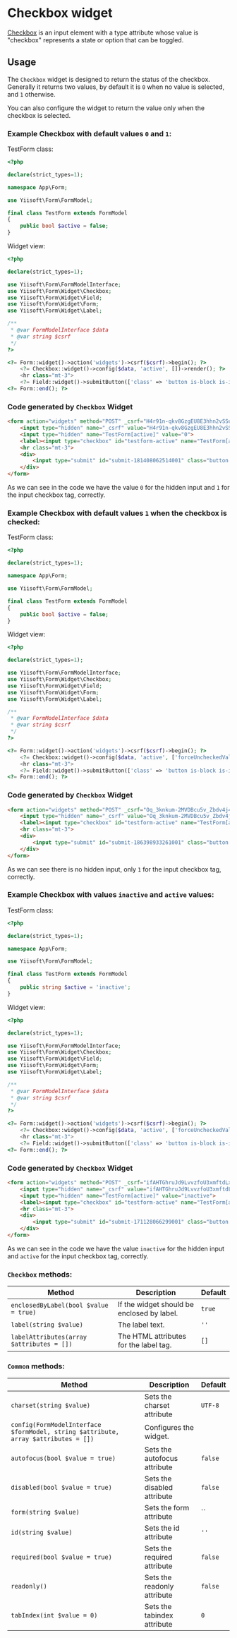 # Checkbox widget

[Checkbox](https://www.w3.org/TR/2012/WD-html-markup-20120329/input.checkbox.html#input.checkbox) is an input element with a type attribute whose value is "checkbox" represents a state or option that can be toggled.

## Usage

The `Checkbox` widget is designed to return the status of the checkbox. Generally it returns two values, by default it is `0` when no value is selected, and `1` otherwise.

You can also configure the widget to return the value only when the checkbox is selected.

### Example Checkbox with default values `0` and `1`:

TestForm class:

```php
<?php

declare(strict_types=1);

namespace App\Form;

use Yiisoft\Form\FormModel;

final class TestForm extends FormModel
{
    public bool $active = false;
}
```

Widget view:

```php
<?php

declare(strict_types=1);

use Yiisoft\Form\FormModelInterface;
use Yiisoft\Form\Widget\Checkbox;
use Yiisoft\Form\Widget\Field;
use Yiisoft\Form\Widget\Form;
use Yiisoft\Form\Widget\Label;

/**
 * @var FormModelInterface $data
 * @var string $csrf
 */
?>

<?= Form::widget()->action('widgets')->csrf($csrf)->begin(); ?>
    <?= Checkbox::widget()->config($data, 'active', [])->render(); ?>
    <hr class="mt-3">
    <?= Field::widget()->submitButton(['class' => 'button is-block is-info is-fullwidth', 'value' => 'Save']); ?>
<?= Form::end(); ?>
```

### Code generated by `Checkbox` Widget

```html
<form action="widgets" method="POST" _csrf="H4r91n-qkv8GzgEU8E3hhn2vSSu5jnkguqemRBysYa1OwJWHR8Txmk6kUSWGHdfnT54zYPXoDkqN1v4CefZR2w==">
    <input type="hidden" name="_csrf" value="H4r91n-qkv8GzgEU8E3hhn2vSSu5jnkguqemRBysYa1OwJWHR8Txmk6kUSWGHdfnT54zYPXoDkqN1v4CefZR2w==">
    <input type="hidden" name="TestForm[active]" value="0">
    <label><input type="checkbox" id="testform-active" name="TestForm[active]" value="1">Active</label>
    <hr class="mt-3">
    <div>
        <input type="submit" id="submit-181408062514001" class="button is-block is-info is-fullwidth" name="submit-181408062514001" value="Save">
    </div>
</form>
```

As we can see in the code we have the value `0` for the hidden input and `1` for the input checkbox tag, correctly.

### Example Checkbox with default values `1` when the checkbox is checked:

TestForm class:

```php
<?php

declare(strict_types=1);

namespace App\Form;

use Yiisoft\Form\FormModel;

final class TestForm extends FormModel
{
    public bool $active = false;
}
```

Widget view:

```php
<?php

declare(strict_types=1);

use Yiisoft\Form\FormModelInterface;
use Yiisoft\Form\Widget\Checkbox;
use Yiisoft\Form\Widget\Field;
use Yiisoft\Form\Widget\Form;
use Yiisoft\Form\Widget\Label;

/**
 * @var FormModelInterface $data
 * @var string $csrf
 */
?>

<?= Form::widget()->action('widgets')->csrf($csrf)->begin(); ?>
    <?= Checkbox::widget()->config($data, 'active', ['forceUncheckedValue' => null])->render(); ?>
    <hr class="mt-3">
    <?= Field::widget()->submitButton(['class' => 'button is-block is-info is-fullwidth', 'value' => 'Save']); ?>
<?= Form::end(); ?>
```

### Code generated by `Checkbox` Widget

```html
<form action="widgets" method="POST" _csrf="Oq_3knkum-2MVDBcu5v_Zbdv4j4NQWKyueB0wrSmExhr5Z_DQUD4iMQ-YG3Ny8kEhV6YdUEnFdiOkSyE0fwjbg==">
    <input type="hidden" name="_csrf" value="Oq_3knkum-2MVDBcu5v_Zbdv4j4NQWKyueB0wrSmExhr5Z_DQUD4iMQ-YG3Ny8kEhV6YdUEnFdiOkSyE0fwjbg==">
    <label><input type="checkbox" id="testform-active" name="TestForm[active]" value="1"> Active</label>
    <hr class="mt-3">
    <div>
        <input type="submit" id="submit-186398933261001" class="button is-block is-info is-fullwidth" name="submit-186398933261001" value="Save">
    </div>
</form>
```

As we can see there is no hidden input, only `1` for the input checkbox tag, correctly. 

### Example Checkbox with values `inactive` and `active` values:

TestForm class:

```php
<?php

declare(strict_types=1);

namespace App\Form;

use Yiisoft\Form\FormModel;

final class TestForm extends FormModel
{
    public string $active = 'inactive';
}
```

Widget view:

```php
<?php

declare(strict_types=1);

use Yiisoft\Form\FormModelInterface;
use Yiisoft\Form\Widget\Checkbox;
use Yiisoft\Form\Widget\Field;
use Yiisoft\Form\Widget\Form;
use Yiisoft\Form\Widget\Label;

/**
 * @var FormModelInterface $data
 * @var string $csrf
 */
?>

<?= Form::widget()->action('widgets')->csrf($csrf)->begin(); ?>
    <?= Checkbox::widget()->config($data, 'active', ['forceUncheckedValue' => 'inactive', 'value' => 'active'])->render(); ?>
    <hr class="mt-3">
    <?= Field::widget()->submitButton(['class' => 'button is-block is-info is-fullwidth', 'value' => 'Save']); ?>
<?= Form::end(); ?>
```

### Code generated by `Checkbox` Widget

```html
<form action="widgets" method="POST" _csrf="ifAHTGhruJd9LvvzfoU3xmftdLx3ReD89w21FZpDXajYum8dUAXb8jVEq8II1QGnVdwO9zsjl5bAfO1T_xlt3g==">
    <input type="hidden" name="_csrf" value="ifAHTGhruJd9LvvzfoU3xmftdLx3ReD89w21FZpDXajYum8dUAXb8jVEq8II1QGnVdwO9zsjl5bAfO1T_xlt3g==">
    <input type="hidden" name="TestForm[active]" value="inactive">
    <label><input type="checkbox" id="testform-active" name="TestForm[active]" value="active"> Active</label>
    <hr class="mt-3">
    <div>
        <input type="submit" id="submit-171128066299001" class="button is-block is-info is-fullwidth" name="submit-171128066299001" value="Save">
    </div>
</form>
```

As we can see in the code we have the value `inactive` for the hidden input and `active` for the input checkbox tag, correctly. 

### `Checkbox` methods: 

Method | Description | Default
-------|-------------|---------
`enclosedByLabel(bool $value = true)` | If the widget should be enclosed by label. | `true`
`label(string $value)` | The label text. | `''`
`labelAttributes(array $attributes = [])` | The HTML attributes for the label tag. | `[]`

### `Common` methods:

Method | Description | Default
-------|-------------|---------
`charset(string $value)` | Sets the charset attribute | `UTF-8`
`config(FormModelInterface $formModel, string $attribute, array $attributes = [])` | Configures the widget. |
`autofocus(bool $value = true)` | Sets the autofocus attribute | `false`
`disabled(bool $value = true)` | Sets the disabled attribute | `false`
`form(string $value)` | Sets the form attribute | ``
`id(string $value)` | Sets the id attribute | `''`
`required(bool $value = true)` | Sets the required attribute | `false`
`readonly()` | Sets the readonly attribute | `false`
`tabIndex(int $value = 0)` | Sets the tabindex attribute | `0`

